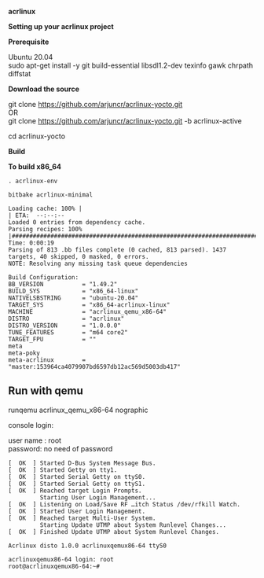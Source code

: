 **acrlinux**    


**Setting up your acrlinux project**  

**Prerequisite**     

Ubuntu 20.04  
sudo apt-get install -y git build-essential libsdl1.2-dev texinfo gawk chrpath diffstat

**Download the source**  

git clone https://github.com/arjuncr/acrlinux-yocto.git      
              OR     
git clone https://github.com/arjuncr/acrlinux-yocto.git -b acrlinux-active  

cd acrlinux-yocto   

**Build**   

**To build x86_64**   

```
. acrlinux-env

bitbake acrlinux-minimal    
```  

```
Loading cache: 100% |                                                                                  | ETA:  --:--:--
Loaded 0 entries from dependency cache.
Parsing recipes: 100% |#################################################################################| Time: 0:00:19
Parsing of 813 .bb files complete (0 cached, 813 parsed). 1437 targets, 40 skipped, 0 masked, 0 errors.
NOTE: Resolving any missing task queue dependencies

Build Configuration:
BB_VERSION           = "1.49.2"
BUILD_SYS            = "x86_64-linux"
NATIVELSBSTRING      = "ubuntu-20.04"
TARGET_SYS           = "x86_64-acrlinux-linux"
MACHINE              = "acrlinux_qemu_x86-64"
DISTRO               = "acrlinux"
DISTRO_VERSION       = "1.0.0.0"
TUNE_FEATURES        = "m64 core2"
TARGET_FPU           = ""
meta
meta-poky
meta-acrlinux        = "master:153964ca4079907bd6597db12ac569d5003db417"

```

## Run with qemu  
runqemu acrlinux_qemu_x86-64 nographic       
   
console login:     

user name : root     
password: no need of password      

```
[  OK  ] Started D-Bus System Message Bus.
[  OK  ] Started Getty on tty1.
[  OK  ] Started Serial Getty on ttyS0.
[  OK  ] Started Serial Getty on ttyS1.
[  OK  ] Reached target Login Prompts.
         Starting User Login Management...
[  OK  ] Listening on Load/Save RF …itch Status /dev/rfkill Watch.
[  OK  ] Started User Login Management.
[  OK  ] Reached target Multi-User System.
         Starting Update UTMP about System Runlevel Changes...
[  OK  ] Finished Update UTMP about System Runlevel Changes.

Acrlinux disto 1.0.0 acrlinuxqemux86-64 ttyS0

acrlinuxqemux86-64 login: root
root@acrlinuxqemux86-64:~#

```
